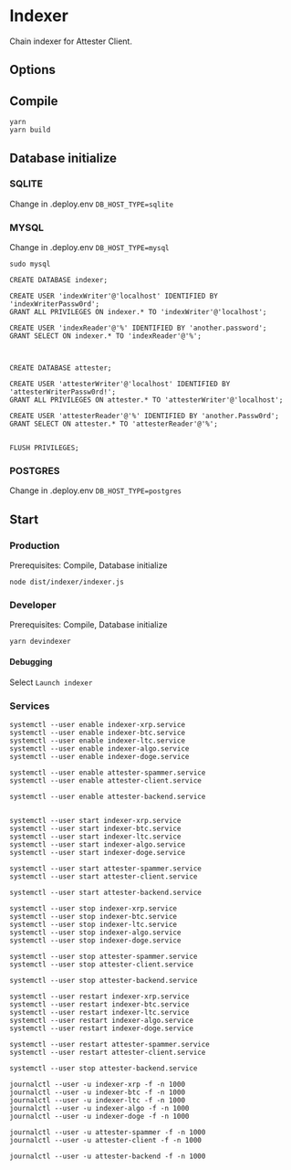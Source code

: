 # Indexer

Chain indexer for Attester Client.

## Options


## Compile
```
yarn
yarn build
```
## Database initialize

### SQLITE

Change in .deploy.env `DB_HOST_TYPE=sqlite`


### MYSQL

Change in .deploy.env `DB_HOST_TYPE=mysql`

```
sudo mysql

CREATE DATABASE indexer;

CREATE USER 'indexWriter'@'localhost' IDENTIFIED BY 'indexWriterPassw0rd';
GRANT ALL PRIVILEGES ON indexer.* TO 'indexWriter'@'localhost';

CREATE USER 'indexReader'@'%' IDENTIFIED BY 'another.password';
GRANT SELECT ON indexer.* TO 'indexReader'@'%';



CREATE DATABASE attester;

CREATE USER 'attesterWriter'@'localhost' IDENTIFIED BY 'attesterWriterPassw0rd!';
GRANT ALL PRIVILEGES ON attester.* TO 'attesterWriter'@'localhost';

CREATE USER 'attesterReader'@'%' IDENTIFIED BY 'another.Passw0rd';
GRANT SELECT ON attester.* TO 'attesterReader'@'%';


FLUSH PRIVILEGES;

```
### POSTGRES
Change in .deploy.env `DB_HOST_TYPE=postgres`

## Start
### Production
Prerequisites: Compile, Database initialize
```
node dist/indexer/indexer.js
```

### Developer
Prerequisites: Compile, Database initialize
```
yarn devindexer
```

#### Debugging

Select `Launch indexer`



### Services

```
systemctl --user enable indexer-xrp.service
systemctl --user enable indexer-btc.service
systemctl --user enable indexer-ltc.service
systemctl --user enable indexer-algo.service
systemctl --user enable indexer-doge.service

systemctl --user enable attester-spammer.service
systemctl --user enable attester-client.service

systemctl --user enable attester-backend.service


```

```
systemctl --user start indexer-xrp.service
systemctl --user start indexer-btc.service
systemctl --user start indexer-ltc.service
systemctl --user start indexer-algo.service
systemctl --user start indexer-doge.service

systemctl --user start attester-spammer.service
systemctl --user start attester-client.service

systemctl --user start attester-backend.service
```

```
systemctl --user stop indexer-xrp.service
systemctl --user stop indexer-btc.service
systemctl --user stop indexer-ltc.service
systemctl --user stop indexer-algo.service
systemctl --user stop indexer-doge.service

systemctl --user stop attester-spammer.service
systemctl --user stop attester-client.service

systemctl --user stop attester-backend.service

```

```
systemctl --user restart indexer-xrp.service
systemctl --user restart indexer-btc.service
systemctl --user restart indexer-ltc.service
systemctl --user restart indexer-algo.service
systemctl --user restart indexer-doge.service

systemctl --user restart attester-spammer.service
systemctl --user restart attester-client.service

systemctl --user stop attester-backend.service
```

```
journalctl --user -u indexer-xrp -f -n 1000
journalctl --user -u indexer-btc -f -n 1000
journalctl --user -u indexer-ltc -f -n 1000
journalctl --user -u indexer-algo -f -n 1000
journalctl --user -u indexer-doge -f -n 1000

journalctl --user -u attester-spammer -f -n 1000
journalctl --user -u attester-client -f -n 1000

journalctl --user -u attester-backend -f -n 1000
```
